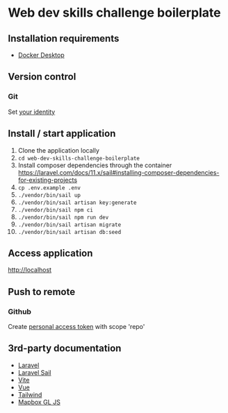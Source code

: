 # Web dev skills challenge boilerplate

## Installation requirements
- [Docker Desktop](https://www.docker.com/products/docker-desktop)

## Version control

### Git
Set [your identity](https://git-scm.com/book/en/v2/Getting-Started-First-Time-Git-Setup)

## Install / start application
1) Clone the application locally
2) `cd web-dev-skills-challenge-boilerplate`
3) Install composer dependencies through the container https://laravel.com/docs/11.x/sail#installing-composer-dependencies-for-existing-projects
4) `cp .env.example .env`
5) `./vendor/bin/sail up`
6) `./vendor/bin/sail artisan key:generate`
7) `./vendor/bin/sail npm ci`
8) `./vendor/bin/sail npm run dev`
9) `./vendor/bin/sail artisan migrate`
10) `./vendor/bin/sail artisan db:seed`

## Access application
[http://localhost](http://localhost)

## Push to remote

### Github
Create [personal access token](https://docs.github.com/en/github/authenticating-to-github/creating-a-personal-access-token) with scope 'repo'

## 3rd-party documentation
- [Laravel](https://laravel.com/docs/11.x)
- [Laravel Sail](https://laravel.com/docs/11.x/sail)
- [Vite](https://laravel.com/docs/11.x/vite#main-content)
- [Vue](https://v3.vuejs.org/guide/introduction.html)
- [Tailwind](https://tailwindcss.com/docs)
- [Mapbox GL JS](https://docs.mapbox.com/mapbox-gl-js/api/)
